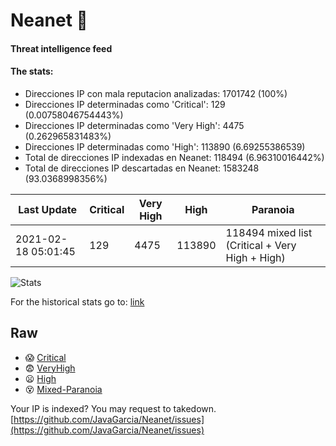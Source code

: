 # Neanet :hocho:
#### Threat intelligence feed
#### The stats:

- Direcciones IP con mala reputacion analizadas: 1701742 (100%)
- Direcciones IP determinadas como 'Critical':  129 (0.00758046754443%)
- Direcciones IP determinadas como 'Very High':  4475 (0.262965831483%)
- Direcciones IP determinadas como 'High':  113890 (6.69255386539)
- Total de direcciones IP indexadas en Neanet:  118494 (6.96310016442%)
- Total de direcciones IP descartadas en Neanet:  1583248 (93.0368998356%)

| Last Update | Critical | Very High | High | Paranoia |
| --- | --- | --- | --- | --- |
| 2021-02-18 05:01:45 | 129 | 4475 | 113890 | 118494 mixed list (Critical + Very High + High)|

![Stats](https://docs.google.com/spreadsheets/d/e/2PACX-1vSnaNMIXVabIpDJjufMlzH7poXnshF3mgd8Is1g9ytUEzVsP5my4Trn8f-xkoLLQ38xpL3HtmUexLo6/pubchart?oid=501124687&format=image)

For the historical stats go to: [link](/stats.csv)
## Raw
- :scream: [Critical](https://raw.githubusercontent.com/JavaGarcia/Neanet/master/blacklists/neanet_critical.txt)
- :fearful: [VeryHigh](https://raw.githubusercontent.com/JavaGarcia/Neanet/master/blacklists/neanet_veryHigh.txtt)
- :frowning: [High](https://raw.githubusercontent.com/JavaGarcia/Neanet/master/blacklists/neanet_high.txt)
- :dizzy_face: [Mixed-Paranoia](https://raw.githubusercontent.com/JavaGarcia/Neanet/master/blacklists/neanet_all.txt)


Your IP is indexed? You may request to takedown. [https://github.com/JavaGarcia/Neanet/issues](https://github.com/JavaGarcia/Neanet/issues)





















































































































































































































































































































































































































































































































































































































































































































































































































































































































































































































































































































































































































































































































































































































































































































































































































































































































































































































































































































































































































































































































































































































































































































































































































































































































































































































































































































































































































































































































































































































































































































































































































































































































































































































































































































































































































































































































































































































































































































































































































































































































































































































































































































































































































































